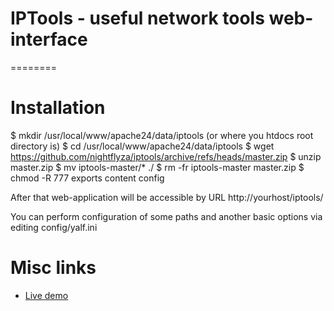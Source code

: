 # IPTools - useful network tools web-interface
========


# Installation

   $ mkdir /usr/local/www/apache24/data/iptools (or where you htdocs root directory is)
   $ cd /usr/local/www/apache24/data/iptools
   $ wget https://github.com/nightflyza/iptools/archive/refs/heads/master.zip
   $ unzip master.zip
   $ mv iptools-master/* ./
   $ rm -fr iptools-master master.zip
   $ chmod -R 777 exports content config

After that web-application will be accessible by URL http://yourhost/iptools/

You can perform configuration of some paths and another basic options via editing config/yalf.ini 

# Misc links

  * [Live demo](http://ip.nightfly.biz)
  